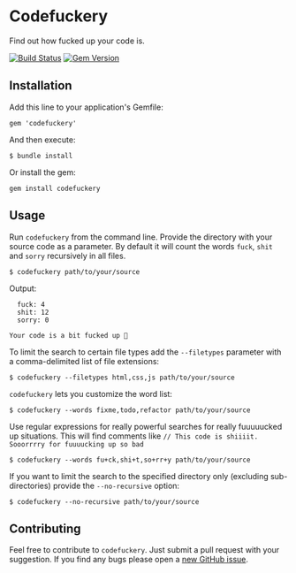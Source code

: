 # Codefuckery

Find out how fucked up your code is.

[![Build Status](https://travis-ci.com/martinhoeller/codefuckery.svg?token=KWVpavqFr8Za2Z8HmJKj&branch=master)](https://travis-ci.com/martinhoeller/codefuckery)
[![Gem Version](https://badge.fury.io/rb/codefuckery.svg)](https://badge.fury.io/rb/codefuckery)

## Installation

Add this line to your application's Gemfile:

```
gem 'codefuckery'
```

And then execute:

```
$ bundle install
```

Or install the gem:

```
gem install codefuckery
```

## Usage
Run `codefuckery` from the command line. Provide the directory with your source code as a parameter.
By default it will count the words `fuck`, `shit` and `sorry` recursively in all files.

```
$ codefuckery path/to/your/source
```

Output:
```
  fuck: 4
  shit: 12
  sorry: 0

Your code is a bit fucked up 💩
```

To limit the search to certain file types add the `--filetypes` parameter with a comma-delimited list of file extensions:

```
$ codefuckery --filetypes html,css,js path/to/your/source
```

`codefuckery` lets you customize the word list:

```
$ codefuckery --words fixme,todo,refactor path/to/your/source
```

Use regular expressions for really powerful searches for really fuuuuucked up situations. This will find comments like `// This code is shiiiit. Sooorrrry for fuuuucking up so bad`

```
$ codefuckery --words fu+ck,shi+t,so+rr+y path/to/your/source
```

If you want to limit the search to the specified directory only (excluding sub-directories) provide the `--no-recursive` option:

```
$ codefuckery --no-recursive path/to/your/source
```

## Contributing
Feel free to contribute to `codefuckery`. Just submit a pull request with your suggestion. If you find any bugs please open a [new GitHub issue](https://github.com/martinhoeller/codefuckery/issues/new).
